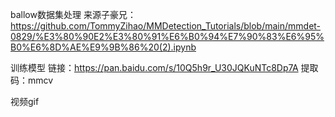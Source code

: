 ballow数据集处理
来源子豪兄：https://github.com/TommyZihao/MMDetection_Tutorials/blob/main/mmdet-0829/%E3%80%90E2%E3%80%91%E6%B0%94%E7%90%83%E6%95%B0%E6%8D%AE%E9%9B%86%20(2).ipynb

训练模型
链接：https://pan.baidu.com/s/10Q5h9r_U30JQKuNTc8Dp7A 
提取码：mmcv

视频gif
